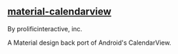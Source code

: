 
## [material-calendarview](https://github.com/prolificinteractive/material-calendarview)

By prolificinteractive, inc.

A Material design back port of Android's CalendarView.

